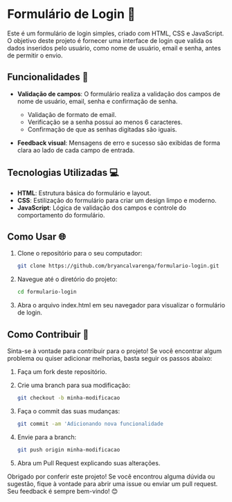 # Formulário de Login 📝 

Este é um formulário de login simples, criado com HTML, CSS e JavaScript. O objetivo deste projeto é fornecer uma interface de login que valida os dados inseridos pelo usuário, como nome de usuário, email e senha, antes de permitir o envio.

## Funcionalidades 🚀

- **Validação de campos**: O formulário realiza a validação dos campos de nome de usuário, email, senha e confirmação de senha.
  - Validação de formato de email.
  - Verificação se a senha possui ao menos 6 caracteres.
  - Confirmação de que as senhas digitadas são iguais.
  
- **Feedback visual**: Mensagens de erro e sucesso são exibidas de forma clara ao lado de cada campo de entrada.

## Tecnologias Utilizadas 💻

- **HTML**: Estrutura básica do formulário e layout.
- **CSS**: Estilização do formulário para criar um design limpo e moderno.
- **JavaScript**: Lógica de validação dos campos e controle do comportamento do formulário.

## Como Usar 🌐

1. Clone o repositório para o seu computador:

   ```bash
   git clone https://github.com/bryancalvarenga/formulario-login.git

2. Navegue até o diretório do projeto:

   ```bash
   cd formulario-login

3. Abra o arquivo index.html em seu navegador para visualizar o formulário de login.

## Como Contribuir 🔧

Sinta-se à vontade para contribuir para o projeto! Se você encontrar algum problema ou quiser adicionar melhorias, basta seguir os passos abaixo:

1. Faça um fork deste repositório.
   
2. Crie uma branch para sua modificação:
   
    ```bash
    git checkout -b minha-modificacao

4. Faça o commit das suas mudanças:
   
    ```bash
    git commit -am 'Adicionando nova funcionalidade

6. Envie para a branch:
   
    ```bash
    git push origin minha-modificacao

8. Abra um Pull Request explicando suas alterações.

Obrigado por conferir este projeto! Se você encontrou alguma dúvida ou sugestão, fique à vontade para abrir uma issue ou enviar um pull request. Seu feedback é sempre bem-vindo! 😊
